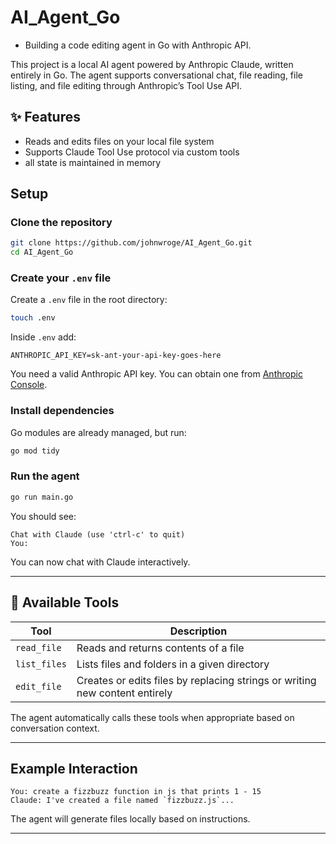 # AI_Agent_Go

- Building a code editing agent in Go with Anthropic API. 

This project is a local AI agent powered by Anthropic Claude, written entirely in Go. The agent supports conversational chat, file reading, file listing, and file editing through Anthropic’s Tool Use API.


## ✨ Features

* Reads and edits files on your local file system
* Supports Claude Tool Use protocol via custom tools
* all state is maintained in memory

## Setup

### Clone the repository

```bash
git clone https://github.com/johnwroge/AI_Agent_Go.git
cd AI_Agent_Go
```

### Create your `.env` file

Create a `.env` file in the root directory:

```bash
touch .env
```

Inside `.env` add:

```env
ANTHROPIC_API_KEY=sk-ant-your-api-key-goes-here
```

You need a valid Anthropic API key. You can obtain one from [Anthropic Console](https://console.anthropic.com/).

### Install dependencies

Go modules are already managed, but run:

```bash
go mod tidy
```

### Run the agent

```bash
go run main.go
```

You should see:

```
Chat with Claude (use 'ctrl-c' to quit)
You:
```

You can now chat with Claude interactively.

---

## 🔨 Available Tools

| Tool         | Description                                                                 |
| ------------ | --------------------------------------------------------------------------- |
| `read_file`  | Reads and returns contents of a file                                        |
| `list_files` | Lists files and folders in a given directory                                |
| `edit_file`  | Creates or edits files by replacing strings or writing new content entirely |

The agent automatically calls these tools when appropriate based on conversation context.

---

## Example Interaction

```
You: create a fizzbuzz function in js that prints 1 - 15
Claude: I've created a file named `fizzbuzz.js`...
```

The agent will generate files locally based on instructions.

---


